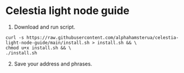 # Celestia light node guide

1. Download and run script.
```
curl -s https://raw.githubusercontent.com/alphahamsterua/celestia-light-node-guide/main/install.sh > install.sh && \
chmod u+x install.sh && \
./install.sh
```
2. Save your address and phrases.
